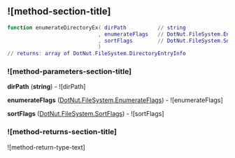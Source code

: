 ## ![method-section-title]


```lua
function enumerateDirectoryEx( dirPath          // string
                             , enumerateFlags   // DotNut.FileSystem.EnumerateFlags
                             , sortFlags        // DotNut.FileSystem.SortFlags
                             )
// returns: array of DotNut.FileSystem.DirectoryEntryInfo
```


### ![method-parameters-section-title]

**dirPath** (**string**) - ![dirPath]

**enumerateFlags** ([DotNut.FileSystem.EnumerateFlags](../../../DotNut/FileSystem/EnumerateFlags.md)) - ![enumerateFlags]

**sortFlags** ([DotNut.FileSystem.SortFlags](../../../DotNut/FileSystem/SortFlags.md)) - ![sortFlags]

### ![method-returns-section-title]

![method-return-type-text]

